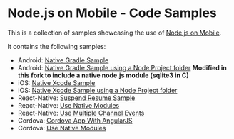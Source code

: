 # Node.js on Mobile - Code Samples

This is a collection of samples showcasing the use of [Node.js on Mobile](https://github.com/janeasystems/nodejs-mobile).

It contains the following samples:
* Android: [Native Gradle Sample](android/native-gradle)
* Android: [Native Gradle Sample using a Node Project folder](android/native-gradle-node-folder) **Modified in this fork to include a native node.js module (sqlite3 in C)** 
* iOS: [Native Xcode Sample](ios/native-xcode)
* iOS: [Native Xcode Sample using a Node Project folder](ios/native-xcode-node-folder)
* React-Native: [Suspend Resume Sample](react-native/SuspendResume)
* React-Native: [Use Native Modules](react-native/UseNativeModules)
* React-Native: [Use Multiple Channel Events](react-native/UseMultipleChannels)
* Cordova: [Cordova App With AngularJS](cordova-angularjs)
* Cordova: [Use Native Modules](cordova/UseNativeModules)
